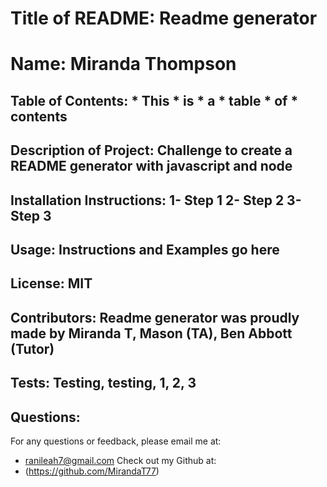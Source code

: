 

  # Title of README: Readme generator
  # Name: Miranda Thompson 

  ## Table of Contents: * This * is * a * table * of * contents
  ## Description of Project: Challenge to create a README generator with javascript and node
  ## Installation Instructions: 1- Step 1 2- Step 2 3- Step 3
  ## Usage: Instructions and Examples go here
  ## License: MIT
  ## Contributors: Readme generator was proudly made by Miranda T, Mason (TA), Ben Abbott (Tutor)
  ## Tests: Testing, testing, 1, 2, 3


  ## Questions: 
  For any questions or feedback, please email me at: 
  * ranileah7@gmail.com 
  Check out my Github at: 
  * (https://github.com/MirandaT77)

                
